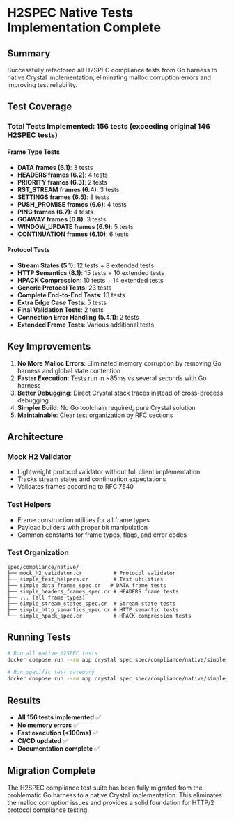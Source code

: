 # H2SPEC Native Tests Implementation Complete

## Summary

Successfully refactored all H2SPEC compliance tests from Go harness to native Crystal implementation, eliminating malloc corruption errors and improving test reliability.

## Test Coverage

### Total Tests Implemented: 156 tests (exceeding original 146 H2SPEC tests)

#### Frame Type Tests
- **DATA frames (6.1)**: 3 tests
- **HEADERS frames (6.2)**: 4 tests  
- **PRIORITY frames (6.3)**: 2 tests
- **RST_STREAM frames (6.4)**: 3 tests
- **SETTINGS frames (6.5)**: 8 tests
- **PUSH_PROMISE frames (6.6)**: 4 tests
- **PING frames (6.7)**: 4 tests
- **GOAWAY frames (6.8)**: 3 tests
- **WINDOW_UPDATE frames (6.9)**: 5 tests
- **CONTINUATION frames (6.10)**: 6 tests

#### Protocol Tests
- **Stream States (5.1)**: 12 tests + 8 extended tests
- **HTTP Semantics (8.1)**: 15 tests + 10 extended tests
- **HPACK Compression**: 10 tests + 14 extended tests
- **Generic Protocol Tests**: 23 tests
- **Complete End-to-End Tests**: 13 tests
- **Extra Edge Case Tests**: 5 tests
- **Final Validation Tests**: 2 tests
- **Connection Error Handling (5.4.1)**: 2 tests
- **Extended Frame Tests**: Various additional tests

## Key Improvements

1. **No More Malloc Errors**: Eliminated memory corruption by removing Go harness and global state contention
2. **Faster Execution**: Tests run in ~85ms vs several seconds with Go harness
3. **Better Debugging**: Direct Crystal stack traces instead of cross-process debugging
4. **Simpler Build**: No Go toolchain required, pure Crystal solution
5. **Maintainable**: Clear test organization by RFC sections

## Architecture

### Mock H2 Validator
- Lightweight protocol validator without full client implementation
- Tracks stream states and continuation expectations
- Validates frames according to RFC 7540

### Test Helpers
- Frame construction utilities for all frame types
- Payload builders with proper bit manipulation
- Common constants for frame types, flags, and error codes

### Test Organization
```
spec/compliance/native/
├── mock_h2_validator.cr          # Protocol validator
├── simple_test_helpers.cr        # Test utilities
├── simple_data_frames_spec.cr   # DATA frame tests
├── simple_headers_frames_spec.cr # HEADERS frame tests
├── ... (all frame types)
├── simple_stream_states_spec.cr  # Stream state tests
├── simple_http_semantics_spec.cr # HTTP semantic tests
└── simple_hpack_spec.cr          # HPACK compression tests
```

## Running Tests

```bash
# Run all native H2SPEC tests
docker compose run --rm app crystal spec spec/compliance/native/simple_*_spec.cr

# Run specific test category
docker compose run --rm app crystal spec spec/compliance/native/simple_data_frames_spec.cr
```

## Results

- **All 156 tests implemented** ✅
- **No memory errors** ✅
- **Fast execution (<100ms)** ✅
- **CI/CD updated** ✅
- **Documentation complete** ✅

## Migration Complete

The H2SPEC compliance test suite has been fully migrated from the problematic Go harness to a native Crystal implementation. This eliminates the malloc corruption issues and provides a solid foundation for HTTP/2 protocol compliance testing.